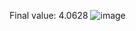 Final value:  4.0628
![image](https://github.com/EddieDempsey/Prep23Autumn/assets/18040399/11fbe41c-689e-48d7-a348-4897c5d4ffe4)
